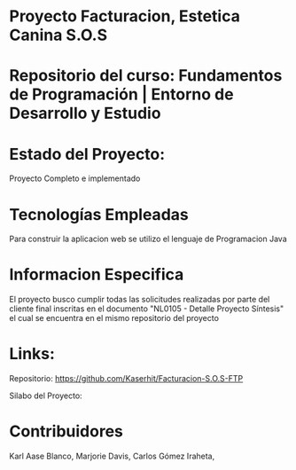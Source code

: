 # Proyecto Facturacion, Estetica Canina S.O.S

# Repositorio del curso: Fundamentos de Programación | Entorno de Desarrollo y Estudio

# Estado del Proyecto:
Proyecto Completo e implementado

# Tecnologías Empleadas
Para construir la aplicacion web se utilizo el lenguaje de Programacion Java



# Informacion Especifica
El proyecto busco cumplir todas las solicitudes realizadas por parte del cliente final inscritas en el documento "NL0105 - Detalle Proyecto Síntesis" el cual se encuentra en el mismo repositorio del proyecto



# Links:

Repositorio: https://github.com/Kaserhit/Facturacion-S.O.S-FTP

Silabo del Proyecto: 





# Contribuidores

Karl Aase Blanco,
Marjorie Davis,
Carlos Gómez Iraheta,

